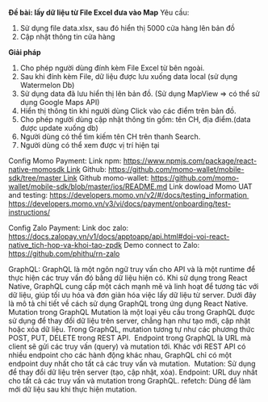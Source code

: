 **Đề bài: lấy dữ liệu từ File Excel đưa vào Map**
Yêu cầu:
1.	Sử dụng file data.xlsx, sau đó hiển thị 5000 cửa hàng lên bản đồ 
2.	Cập nhật thông tin cửa hàng

**Giải pháp**
1. Cho phép người dùng đính kèm File Excel từ bên ngoài.
2. Sau khi đính kèm File, dữ liệu được lưu xuống data local (sử dụng Watermelon Db)
3. Sử dụng data đã lưu hiển thị lên bản đồ. (Sử dụng MapView => có thể sử dụng Google Maps API) 
5. Hiển thị thông tin khi người dùng Click vào các điểm trên bản đồ.
6. Cho phép người dùng cập nhật thông tin gồm: tên CH, địa điểm.(data được update xuống db)
7. Người dùng có thể tìm kiếm tên CH trên thanh Search.
8. Người dùng có thể xem được vị trí hiện tại



Config Momo Payment: Link npm: https://www.npmjs.com/package/react-native-momosdk Link Github: https://github.com/momo-wallet/mobile-sdk/tree/master Link Github momo-wallet: https://github.com/momo-wallet/mobile-sdk/blob/master/ios/README.md
Link dowload Momo UAT and testing: https://developers.momo.vn/v2/#/docs/testing_information https://developers.momo.vn/v3/vi/docs/payment/onboarding/test-instructions/


Config Zalo Payment:
Link doc zalo: https://docs.zalopay.vn/v1/docs/apptoapp/api.html#doi-voi-react-native_tich-hop-va-khoi-tao-zpdk
Demo connect to Zalo: https://github.com/phithu/rn-zalo



GraphQL:
GraphQL là một ngôn ngữ truy vấn cho API và là một runtime để thực hiện các truy vấn đó bằng dữ liệu hiện có. 
Khi sử dụng trong React Native, GraphQL cung cấp một cách mạnh mẽ và linh hoạt để tương tác với dữ liệu, giúp tối ưu hóa và đơn giản hóa việc lấy dữ liệu từ server. Dưới đây là mô tả chi tiết về cách sử dụng GraphQL trong ứng dụng React Native.  Mutation trong GraphQL
Mutation là một loại yêu cầu trong GraphQL được sử dụng để thay đổi dữ liệu trên server, chẳng hạn như tạo mới, cập nhật hoặc xóa dữ liệu. Trong GraphQL, mutation tương tự như các phương thức POST, PUT, DELETE trong REST API.
 Endpoint trong GraphQL là URL mà client sẽ gửi các truy vấn (query) và mutation tới. Khác với REST API có nhiều endpoint cho các hành động khác nhau, GraphQL chỉ có một endpoint duy nhất cho tất cả các truy vấn và mutation.
 Mutation: Sử dụng để thay đổi dữ liệu trên server (tạo, cập nhật, xóa).
Endpoint: URL duy nhất cho tất cả các truy vấn và mutation trong GraphQL.
refetch: Dùng để làm mới dữ liệu sau khi thực hiện mutation.
  
